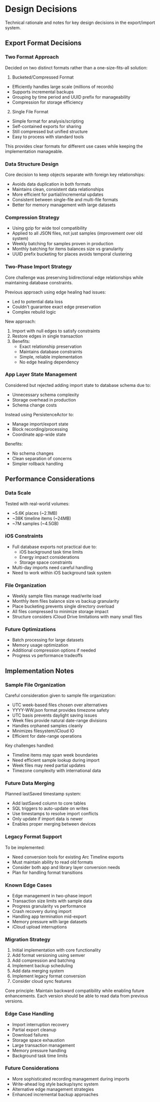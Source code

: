 # Design Decisions

Technical rationale and notes for key design decisions in the export/import system.

## Export Format Decisions

### Two Format Approach
Decided on two distinct formats rather than a one-size-fits-all solution:

1. Bucketed/Compressed Format
- Efficiently handles large scale (millions of records)
- Supports incremental backups
- Grouping by time period and UUID prefix for manageability
- Compression for storage efficiency

2. Single File Format
- Simple format for analysis/scripting
- Self-contained exports for sharing
- Still compressed but unified structure
- Easy to process with standard tools

This provides clear formats for different use cases while keeping the implementation manageable.

### Data Structure Design
Core decision to keep objects separate with foreign key relationships:
- Avoids data duplication in both formats
- Maintains clean, consistent data relationships
- More efficient for partial/incremental updates
- Consistent between single-file and multi-file formats
- Better for memory management with large datasets

### Compression Strategy
- Using gzip for wide tool compatibility
- Applied to all JSON files, not just samples (improvement over old system)
- Weekly batching for samples proven in production
- Monthly batching for items balances size vs granularity
- UUID prefix bucketing for places avoids temporal clustering

### Two-Phase Import Strategy
Core challenge was preserving bidirectional edge relationships while maintaining database constraints.

Previous approach using edge healing had issues:
- Led to potential data loss
- Couldn't guarantee exact edge preservation
- Complex rebuild logic

New approach:
1. Import with null edges to satisfy constraints
2. Restore edges in single transaction
3. Benefits:
   - Exact relationship preservation
   - Maintains database constraints
   - Simple, reliable implementation
   - No edge healing dependency

### App Layer State Management
Considered but rejected adding import state to database schema due to:
- Unnecessary schema complexity
- Storage overhead in production
- Schema change costs

Instead using PersistenceActor to:
- Manage import/export state
- Block recording/processing
- Coordinate app-wide state

Benefits:
- No schema changes
- Clean separation of concerns
- Simpler rollback handling

## Performance Considerations

### Data Scale
Tested with real-world volumes:
- ~5.6K places (~2.1MB)
- ~38K timeline items (~24MB)
- ~7M samples (~4.5GB)

### iOS Constraints
- Full database exports not practical due to:
  * iOS background task time limits
  * Energy impact considerations
  * Storage space constraints
- Multi-day imports need careful handling
- Need to work within iOS background task system

### File Organization
- Weekly sample files manage read/write load
- Monthly item files balance size vs backup granularity
- Place bucketing prevents single directory overload
- All files compressed to minimize storage impact
- Structure considers iCloud Drive limitations with many small files

### Future Optimizations
- Batch processing for large datasets
- Memory usage optimization
- Additional compression options if needed
- Progress vs performance tradeoffs

## Implementation Notes

### Sample File Organization
Careful consideration given to sample file organization:
- UTC week-based files chosen over alternatives
- YYYY-WW.json format provides timezone safety
- UTC basis prevents daylight saving issues
- Week files provide natural date-range divisions
- Handles orphaned samples cleanly
- Minimizes filesystem/iCloud IO
- Efficient for date-range operations

Key challenges handled:
- Timeline items may span week boundaries
- Need efficient sample lookup during import
- Week files may need partial updates
- Timezone complexity with international data

### Future Data Merging
Planned lastSaved timestamp system:
- Add lastSaved column to core tables
- SQL triggers to auto-update on writes
- Use timestamps to resolve import conflicts
- Only update if import data is newer
- Enables proper merging between devices

### Legacy Format Support
To be implemented:
- Need conversion tools for existing Arc Timeline exports
- Must maintain ability to read old formats
- Consider both app and library layer conversion needs
- Plan for handling format transitions

### Known Edge Cases
- Edge management in two-phase import
- Transaction size limits with sample data
- Progress granularity vs performance
- Crash recovery during import
- Handling app termination mid-export
- Memory pressure with large datasets
- iCloud upload interruptions

### Migration Strategy
1. Initial implementation with core functionality
2. Add format versioning using semver
3. Add compression and batching
4. Implement backup scheduling
5. Add data merging system
6. Implement legacy format conversion
7. Consider cloud sync features

Core principle: Maintain backward compatibility while enabling future enhancements. Each version should be able to read data from previous versions.

### Edge Case Handling
- Import interruption recovery
- Partial export cleanup
- Download failures
- Storage space exhaustion
- Large transaction management
- Memory pressure handling
- Background task time limits

### Future Considerations
- More sophisticated recording management during imports
- Write-ahead log style backup/sync system
- Alternative edge management strategies
- Enhanced incremental backup approaches
